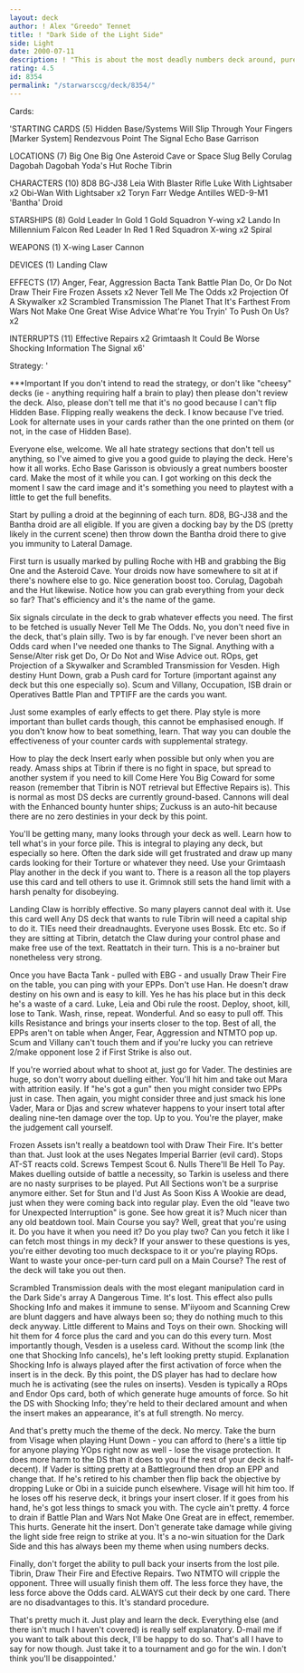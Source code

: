 ```yaml
---
layout: deck
author: ! Alex "Greedo" Tennet
title: ! "Dark Side of the Light Side"
side: Light
date: 2000-07-11
description: ! "This is about the most deadly numbers deck around, purely because of its efficiency and speed. Should easily goes 3-0 if you use it right. Tried and tested. Detailed strategy notes."
rating: 4.5
id: 8354
permalink: "/starwarsccg/deck/8354/"
---
```

Cards: 

'STARTING CARDS (5)
Hidden Base/Systems Will Slip Through Your Fingers
[Marker System]
Rendezvous Point
The Signal
Echo Base Garrison

LOCATIONS (7)
Big One
Big One Asteroid Cave or Space Slug Belly
Corulag
Dagobah
Dagobah Yoda's Hut
Roche
Tibrin

CHARACTERS (10)
8D8
BG-J38
Leia With Blaster Rifle
Luke With Lightsaber x2
Obi-Wan With Lightsaber x2
Toryn Farr
Wedge Antilles
WED-9-M1 'Bantha' Droid

STARSHIPS (8)
Gold Leader In Gold 1
Gold Squadron Y-wing x2
Lando In Millennium Falcon
Red Leader In Red 1
Red Squadron X-wing x2
Spiral

WEAPONS (1)
X-wing Laser Cannon

DEVICES (1)
Landing Claw

EFFECTS (17)
Anger, Fear, Aggression
Bacta Tank
Battle Plan
Do, Or Do Not
Draw Their Fire
Frozen Assets x2
Never Tell Me The Odds x2
Projection Of A Skywalker x2
Scrambled Transmission
The Planet That It's Farthest From
Wars Not Make One Great
Wise Advice
What're You Tryin' To Push On Us? x2

INTERRUPTS (11)
Effective Repairs x2
Grimtaash
It Could Be Worse
Shocking Information
The Signal x6'

Strategy: '

***Important If you don't intend to read the strategy, or don't like "cheesy" decks (ie - anything requiring half a brain to play) then please don't review the deck.
Also, please don't tell me that it's no good because I can't flip Hidden Base. Flipping really weakens the deck. I know because I've tried. Look for alternate uses in your cards rather than the one printed on them (or not, in the case of Hidden Base).


Everyone else, welcome. We all hate strategy sections that don't tell us anything, so I've aimed to give you a good guide to playing the deck.  Here's how it all works.
Echo Base Garisson is obviously a great numbers booster card. Make the most of it while you can. I got working on this deck the moment I saw the card image and it's something you need to playtest with a little to get the full benefits.

Start by pulling a droid at the beginning of each turn. 8D8, BG-J38 and the Bantha droid are all eligible. If you are given a docking bay by the DS (pretty likely in the current scene) then throw down the Bantha droid there to give you immunity to Lateral Damage.

First turn is usually marked by pulling Roche with HB and grabbing the Big One and the Asteroid Cave. Your droids now have somewhere to sit at if there's nowhere else to go. Nice generation boost too. Corulag, Dagobah and the Hut likewise. Notice how you can grab everything from your deck so far? That's efficiency and it's the name of the game.

Six signals circulate in the deck to grab whatever effects you need. The first to be fetched is usually Never Tell Me The Odds. No, you don't need five in the deck, that's plain silly. Two is by far enough. I've never been short an Odds card when I've needed one thanks to The Signal.
Anything with a Sense/Alter risk get Do, Or Do Not and Wise Advice out.
ROps, get Projection of a Skywalker and Scrambled Transmission for Vesden.
High destiny Hunt Down, grab a Push card for Torture (important against any deck but this one especially so).
Scum and Villany, Occupation, ISB drain or Operatives Battle Plan and TPTIFF are the cards you want.

Just some examples of early effects to get there. Play style is more important than bullet cards though, this cannot be emphasised enough. If you don't know how to beat something, learn. That way you can double the effectiveness of your counter cards with supplemental strategy.

How to play the deck
Insert early when possible but only when you are ready. Amass ships at Tibrin if there is no fight in space, but spread to another system if you need to kill Come Here You Big Coward for some reason (remember that Tibrin is NOT retrieval but Effective Repairs is). This is normal as most DS decks are currently ground-based. Cannons will deal with the Enhanced bounty hunter ships; Zuckuss is an auto-hit because there are no zero destinies in your deck by this point.

You'll be getting many, many looks through your deck as well. Learn how to tell what's in your force pile. This is integral to playing any deck, but especially so here. Often the dark side will get frustrated and draw up many cards looking for their Torture or whatever they need. Use your Grimtaash Play another in the deck if you want to. There is a reason all the top players use this card and tell others to use it. Grimnok still sets the hand limit with a harsh penalty for disobeying.

Landing Claw is horribly effective. So many players cannot deal with it. Use this card well Any DS deck that wants to rule Tibrin will need a capital ship to do it. TIEs need their dreadnaughts. Everyone uses Bossk. Etc etc. So if they are sitting at Tibrin, detatch the Claw during your control phase and make free use of the text. Reattatch in their turn. This is a no-brainer but nonetheless very strong.

Once you have Bacta Tank - pulled with EBG - and usually Draw Their Fire on the table, you can ping with your EPPs. Don't use Han. He doesn't draw destiny on his own and is easy to kill. Yes he has his place but in this deck he's a waste of a card. Luke, Leia and Obi rule the roost.
Deploy, shoot, kill, lose to Tank. Wash, rinse, repeat. Wonderful. And so easy to pull off. This kills Resistance and brings your inserts closer to the top. Best of all, the EPPs aren't on table when Anger, Fear, Aggression and NTMTO pop up. Scum and Villany can't touch them and if you're lucky you can retrieve 2/make opponent lose 2 if First Strike is also out.

If you're worried about what to shoot at, just go for Vader. The destinies are huge, so don't worry about duelling either. You'll hit him and take out Mara with attrition easily. If "he's got a gun" then you might consider two EPPs just in case. Then again, you might consider three and just smack his lone Vader, Mara or Djas and screw whatever happens to your insert total after dealing nine-ten damage over the top. Up to you. You're the player, make the judgement call yourself.

Frozen Assets isn't really a beatdown tool with Draw Their Fire. It's better than that. Just look at the uses
Negates Imperial Barrier (evil card). Stops AT-ST reacts cold. Screws Tempest Scout 6. Nulls There'll Be Hell To Pay. Makes duelling outside of battle a necessity, so Tarkin is useless and there are no nasty surprises to be played. Put All Sections won't be a surprise anymore either. Set for Stun and I'd Just As Soon Kiss A Wookie are dead, just when they were coming back into regular play. Even the old "leave two for Unexpected Interruption" is gone. See how great it is? Much nicer than any old beatdown tool.
Main Course you say? Well, great that you're using it. Do you have it when you need it? Do you play two? Can you fetch it like I can fetch most things in my deck? If your answer to these questions is yes, you're either devoting too much deckspace to it or you're playing ROps. Want to waste your once-per-turn card pull on a Main Course? The rest of the deck will take you out then.

Scrambled Transmission deals with the most elegant manipulation card in the Dark Side's array A Dangerous Time. It's lost. This effect also pulls Shocking Info and makes it immune to sense. M'iiyoom and Scanning Crew are blunt daggers and have always been so; they do nothing much to this deck anyway. Little different to Mains and Toys on their own. Shocking will hit them for 4 force plus the card and you can do this every turn. Most importantly though, Vesden is a useless card. Without the scomp link (the one that Shocking Info cancels), he's left looking pretty stupid.
Explanation Shocking Info is always played after the first activation of force when the insert is in the deck. By this point, the DS player has had to declare how much he is activating (see the rules on inserts). Vesden is typically a ROps and Endor Ops card, both of which generate huge amounts of force. So hit the DS with Shocking Info; they're held to their declared amount and when the insert makes an appearance, it's at full strength. No mercy.

And that's pretty much the theme of the deck. No mercy. Take the burn from Visage when playing Hunt Down - you can afford to (here's a little tip for anyone playing YOps right now as well - lose the visage protection. It does more harm to the DS than it does to you if the rest of your deck is half-decent).
If Vader is sitting pretty at a Battleground then drop an EPP and change that. If he's retired to his chamber then flip back the objective by dropping Luke or Obi in a suicide punch elsewhere. Visage will hit him too. If he loses off his reserve deck, it brings your insert closer. If it goes from his hand, he's got less things to smack you with. The cycle ain't pretty.
4 force to drain if Battle Plan and Wars Not Make One Great are in effect, remember. This hurts. Generate hit the insert. Don't generate take damage while giving the light side free reign to strike at you. It's a no-win situation for the Dark Side and this has always been my theme when using numbers decks.

Finally, don't forget the ability to pull back your inserts from the lost pile. Tibrin, Draw Their Fire and Efective Repairs. Two NTMTO will cripple the opponent. Three will usually finish them off. The less force they have, the less force above the Odds card. ALWAYS cut their deck by one card. There are no disadvantages to this. It's standard procedure.

That's pretty much it. Just play and learn the deck. Everything else (and there isn't much I haven't covered) is really self explanatory. D-mail me if you want to talk about this deck, I'll be happy to do so.
That's all I have to say for now though. Just take it to a tournament and go for the win. I don't think you'll be disappointed.'
